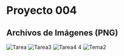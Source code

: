 ﻿# Proyecto 004

## Archivos de Imágenes (PNG)

![Tarea](https://github.com/user-attachments/assets/45ca09f7-2f30-4d5c-8208-c8fd3d1892fc)
![Tarea3](https://github.com/user-attachments/assets/dfd6fe8b-8a92-46a7-b2ff-48b82c48933d)
![Tarea4 4](https://github.com/user-attachments/assets/d3531ee3-c8e9-461a-b7dd-34d9b4ed0bed)
![Tema2](https://github.com/user-attachments/assets/163fb2cd-b532-41d6-ad7f-cfa3ae784e3d)
